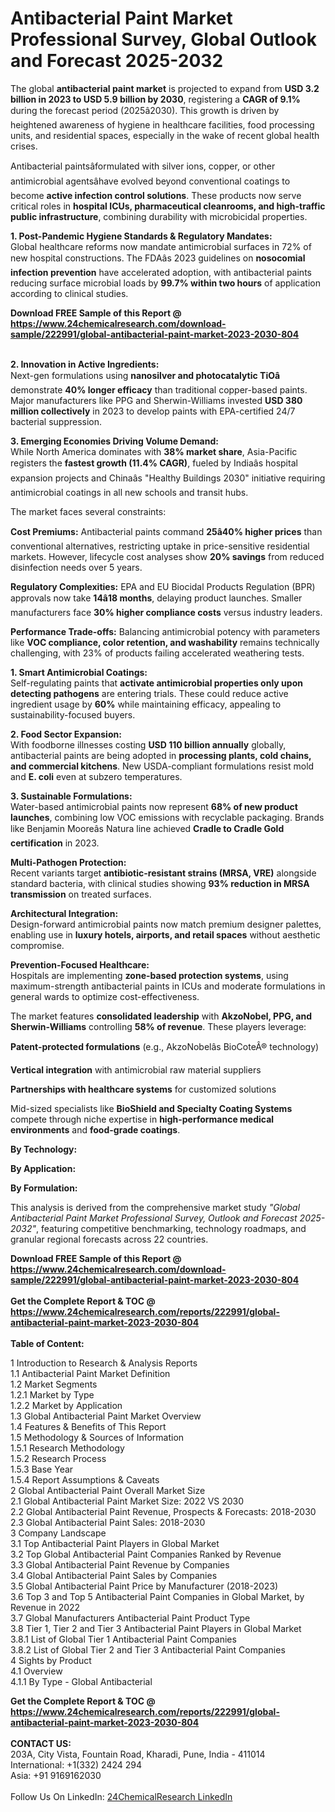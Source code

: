 <h1>Antibacterial Paint Market Professional Survey, Global Outlook and Forecast 2025-2032</h1><p>The global <strong>antibacterial paint market</strong> is projected to expand from <strong>USD 3.2 billion in 2023 to USD 5.9 billion by 2030</strong>, registering a <strong>CAGR of 9.1%</strong> during the forecast period (2025â2030). This growth is driven by heightened awareness of hygiene in healthcare facilities, food processing units, and residential spaces, especially in the wake of recent global health crises.</p><p>Antibacterial paintsâformulated with silver ions, copper, or other antimicrobial agentsâhave evolved beyond conventional coatings to become <strong>active infection control solutions</strong>. These products now serve critical roles in <strong>hospital ICUs, pharmaceutical cleanrooms, and high-traffic public infrastructure</strong>, combining durability with microbicidal properties.</p><p><strong>1. Post-Pandemic Hygiene Standards &amp; Regulatory Mandates:</strong><br>
Global healthcare reforms now mandate antimicrobial surfaces in 72% of new hospital constructions. The FDAâs 2023 guidelines on <strong>nosocomial infection prevention</strong> have accelerated adoption, with antibacterial paints reducing surface microbial loads by <strong>99.7% within two hours</strong> of application according to clinical studies.</p><div><b>Download FREE Sample of this Report @ 
            <a href="https://www.24chemicalresearch.com/download-sample/222991/global-antibacterial-paint-market-2023-2030-804">
            https://www.24chemicalresearch.com/download-sample/222991/global-antibacterial-paint-market-2023-2030-804</a></b></div><br><p><strong>2. Innovation in Active Ingredients:</strong><br>
Next-gen formulations using <strong>nanosilver and photocatalytic TiOâ</strong> demonstrate <strong>40% longer efficacy</strong> than traditional copper-based paints. Major manufacturers like PPG and Sherwin-Williams invested <strong>USD 380 million collectively</strong> in 2023 to develop paints with EPA-certified 24/7 bacterial suppression.</p><p><strong>3. Emerging Economies Driving Volume Demand:</strong><br>
While North America dominates with <strong>38% market share</strong>, Asia-Pacific registers the <strong>fastest growth (11.4% CAGR)</strong>, fueled by Indiaâs hospital expansion projects and Chinaâs "Healthy Buildings 2030" initiative requiring antimicrobial coatings in all new schools and transit hubs.</p><p>The market faces several constraints:</p><p><strong>Cost Premiums:</strong> Antibacterial paints command <strong>25â40% higher prices</strong> than conventional alternatives, restricting uptake in price-sensitive residential markets. However, lifecycle cost analyses show <strong>20% savings</strong> from reduced disinfection needs over 5 years.</p><p><strong>Regulatory Complexities:</strong> EPA and EU Biocidal Products Regulation (BPR) approvals now take <strong>14â18 months</strong>, delaying product launches. Smaller manufacturers face <strong>30% higher compliance costs</strong> versus industry leaders.</p><p><strong>Performance Trade-offs:</strong> Balancing antimicrobial potency with parameters like <strong>VOC compliance, color retention, and washability</strong> remains technically challenging, with 23% of products failing accelerated weathering tests.</p><p><strong>1. Smart Antimicrobial Coatings:</strong><br>
Self-regulating paints that <strong>activate antimicrobial properties only upon detecting pathogens</strong> are entering trials. These could reduce active ingredient usage by <strong>60%</strong> while maintaining efficacy, appealing to sustainability-focused buyers.</p><p><strong>2. Food Sector Expansion:</strong><br>
With foodborne illnesses costing <strong>USD 110 billion annually</strong> globally, antibacterial paints are being adopted in <strong>processing plants, cold chains, and commercial kitchens</strong>. New USDA-compliant formulations resist mold and <strong>E. coli</strong> even at subzero temperatures.</p><p><strong>3. Sustainable Formulations:</strong><br>
Water-based antimicrobial paints now represent <strong>68% of new product launches</strong>, combining low VOC emissions with recyclable packaging. Brands like Benjamin Mooreâs Natura line achieved <strong>Cradle to Cradle Gold certification</strong> in 2023.</p><p><strong>Multi-Pathogen Protection:</strong><br>
	Recent variants target <strong>antibiotic-resistant strains (MRSA, VRE)</strong> alongside standard bacteria, with clinical studies showing <strong>93% reduction in MRSA transmission</strong> on treated surfaces.</p><p><strong>Architectural Integration:</strong><br>
	Design-forward antimicrobial paints now match premium designer palettes, enabling use in <strong>luxury hotels, airports, and retail spaces</strong> without aesthetic compromise.</p><p><strong>Prevention-Focused Healthcare:</strong><br>
	Hospitals are implementing <strong>zone-based protection systems</strong>, using maximum-strength antibacterial paints in ICUs and moderate formulations in general wards to optimize cost-effectiveness.</p><p>The market features <strong>consolidated leadership</strong> with <strong>AkzoNobel, PPG, and Sherwin-Williams</strong> controlling <strong>58% of revenue</strong>. These players leverage:</p><p><strong>Patent-protected formulations</strong> (e.g., AkzoNobelâs BioCoteÂ® technology)</p><p><strong>Vertical integration</strong> with antimicrobial raw material suppliers</p><p><strong>Partnerships with healthcare systems</strong> for customized solutions</p><p>Mid-sized specialists like <strong>BioShield and Specialty Coating Systems</strong> compete through niche expertise in <strong>high-performance medical environments</strong> and <strong>food-grade coatings</strong>.</p><p><strong>By Technology:</strong></p><p><strong>By Application:</strong></p><p><strong>By Formulation:</strong></p><p>This analysis is derived from the comprehensive market study <em>"Global Antibacterial Paint Market Professional Survey, Outlook and Forecast 2025-2032"</em>, featuring competitive benchmarking, technology roadmaps, and granular regional forecasts across 22 countries.</p><div><b>Download FREE Sample of this Report @ 
            <a href="https://www.24chemicalresearch.com/download-sample/222991/global-antibacterial-paint-market-2023-2030-804">
            https://www.24chemicalresearch.com/download-sample/222991/global-antibacterial-paint-market-2023-2030-804</a></b></div><br><div><b>Get the Complete Report & TOC @ 
            <a href="https://www.24chemicalresearch.com/reports/222991/global-antibacterial-paint-market-2023-2030-804">
            https://www.24chemicalresearch.com/reports/222991/global-antibacterial-paint-market-2023-2030-804</a></b></div><br>
            <b>Table of Content:</b><p>1 Introduction to Research & Analysis Reports<br />
    1.1 Antibacterial Paint Market Definition<br />
    1.2 Market Segments<br />
        1.2.1 Market by Type<br />
        1.2.2 Market by Application<br />
    1.3 Global Antibacterial Paint Market Overview<br />
    1.4 Features & Benefits of This Report<br />
    1.5 Methodology & Sources of Information<br />
        1.5.1 Research Methodology<br />
        1.5.2 Research Process<br />
        1.5.3 Base Year<br />
        1.5.4 Report Assumptions & Caveats<br />
2 Global Antibacterial Paint Overall Market Size<br />
    2.1 Global Antibacterial Paint Market Size: 2022 VS 2030<br />
    2.2 Global Antibacterial Paint Revenue, Prospects & Forecasts: 2018-2030<br />
    2.3 Global Antibacterial Paint Sales: 2018-2030<br />
3 Company Landscape<br />
    3.1 Top Antibacterial Paint Players in Global Market<br />
    3.2 Top Global Antibacterial Paint Companies Ranked by Revenue<br />
    3.3 Global Antibacterial Paint Revenue by Companies<br />
    3.4 Global Antibacterial Paint Sales by Companies<br />
    3.5 Global Antibacterial Paint Price by Manufacturer (2018-2023)<br />
    3.6 Top 3 and Top 5 Antibacterial Paint Companies in Global Market, by Revenue in 2022<br />
    3.7 Global Manufacturers Antibacterial Paint Product Type<br />
    3.8 Tier 1, Tier 2 and Tier 3 Antibacterial Paint Players in Global Market<br />
        3.8.1 List of Global Tier 1 Antibacterial Paint Companies<br />
        3.8.2 List of Global Tier 2 and Tier 3 Antibacterial Paint Companies<br />
4 Sights by Product<br />
    4.1 Overview<br />
        4.1.1 By Type - Global Antibacterial</p><div><b>Get the Complete Report & TOC @ 
            <a href="https://www.24chemicalresearch.com/reports/222991/global-antibacterial-paint-market-2023-2030-804">
            https://www.24chemicalresearch.com/reports/222991/global-antibacterial-paint-market-2023-2030-804</a></b></div><br><b>CONTACT US:</b><br>
            203A, City Vista, Fountain Road, Kharadi, Pune, India - 411014<br>
            International: +1(332) 2424 294<br>
            Asia: +91 9169162030 <br><br>
            Follow Us On LinkedIn: <a href="https://www.linkedin.com/company/24chemicalresearch/">24ChemicalResearch LinkedIn</a>